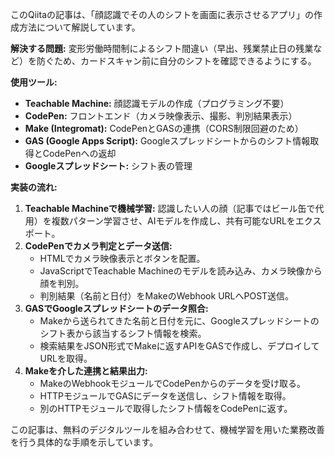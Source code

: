 このQiitaの記事は、「顔認識でその人のシフトを画面に表示させるアプリ」の作成方法について解説しています。

**解決する問題:**
変形労働時間制によるシフト間違い（早出、残業禁止日の残業など）を防ぐため、カードスキャン前に自分のシフトを確認できるようにする。

**使用ツール:**
*   **Teachable Machine:** 顔認識モデルの作成（プログラミング不要）
*   **CodePen:** フロントエンド（カメラ映像表示、撮影、判別結果表示）
*   **Make (Integromat):** CodePenとGASの連携（CORS制限回避のため）
*   **GAS (Google Apps Script):** Googleスプレッドシートからのシフト情報取得とCodePenへの返却
*   **Googleスプレッドシート:** シフト表の管理

**実装の流れ:**
1.  **Teachable Machineで機械学習:** 認識したい人の顔（記事ではビール缶で代用）を複数パターン学習させ、AIモデルを作成し、共有可能なURLをエクスポート。
2.  **CodePenでカメラ判定とデータ送信:**
    *   HTMLでカメラ映像表示とボタンを配置。
    *   JavaScriptでTeachable Machineのモデルを読み込み、カメラ映像から顔を判別。
    *   判別結果（名前と日付）をMakeのWebhook URLへPOST送信。
3.  **GASでGoogleスプレッドシートのデータ照合:**
    *   Makeから送られてきた名前と日付を元に、Googleスプレッドシートのシフト表から該当するシフト情報を検索。
    *   検索結果をJSON形式でMakeに返すAPIをGASで作成し、デプロイしてURLを取得。
4.  **Makeを介した連携と結果出力:**
    *   MakeのWebhookモジュールでCodePenからのデータを受け取る。
    *   HTTPモジュールでGASにデータを送信し、シフト情報を取得。
    *   別のHTTPモジュールで取得したシフト情報をCodePenに返す。

この記事は、無料のデジタルツールを組み合わせて、機械学習を用いた業務改善を行う具体的な手順を示しています。
